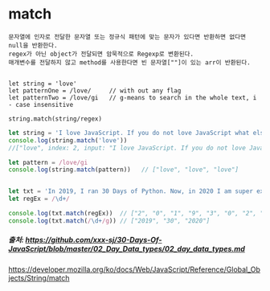 # match

```
문자열에 인자로 전달한 문자열 또는 정규식 패턴에 맞는 문자가 있다면 반환하면 없다면 null을 반환한다.
regex가 아닌 object가 전달되면 암묵적으로 Regexp로 변환된다.
매개변수를 전달하지 않고 method를 사용한다면 빈 문자열[""]이 있는 arr이 반환된다.


let string = 'love'
let patternOne = /love/     // with out any flag
let patternTwo = /love/gi   // g-means to search in the whole text, i - case insensitive

string.match(string/regex)
```


```js
let string = 'I love JavaScript. If you do not love JavaScript what else can you love.'
console.log(string.match('love'))
//["love", index: 2, input: "I love JavaScript. If you do not love JavaScript what else can you love.", groups: undefined]

let pattern = /love/gi
console.log(string.match(pattern))   // ["love", "love", "love"]
```


```js

let txt = 'In 2019, I ran 30 Days of Python. Now, in 2020 I am super exited to start this challenge'
let regEx = /\d+/

console.log(txt.match(regEx))  // ["2", "0", "1", "9", "3", "0", "2", "0", "2", "0"]
console.log(txt.match(/\d+/g)) // ["2019", "30", "2020"]
```

##### 출처: https://github.com/xxx-sj/30-Days-Of-JavaScript/blob/master/02_Day_Data_types/02_day_data_types.md 
https://developer.mozilla.org/ko/docs/Web/JavaScript/Reference/Global_Objects/String/match
